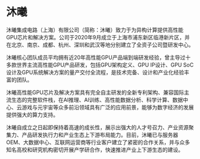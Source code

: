 # 沐曦

沐曦集成电路（上海）有限公司（简称：沐曦）致力于为异构计算提供高性能GPU芯片和解决方案。公司于2020年9月成立于上海市浦东新区临港新片区，并在北京、南京、成都、杭州、深圳和武汉等地分别建立了全资子公司暨研发中心。

沐曦核心团队成员平均拥有近20年高性能GPU产品端到端研发经验，曾主导过十多款世界主流高性能GPU产品研发，包括GPU架构定义、GPU IP设计、GPU SoC设计及GPU系统解决方案的量产交付全流程，是技术完备、设计和产业化经验丰富的团队。

沐曦高性能GPU芯片及解决方案具有完全自主研发的全新专利架构、兼容国际主流生态的完整软件栈，在AI推理、AI训练、高性能数据分析、科学计算、数据中心、云游戏与元宇宙等众多前沿领域具有广泛的应用前景，能够为数字经济的发展提供强大的算力支持。

沐曦自成立之日起即保持着高速的成长性，展示出强大的人才号召力、产业资源聚集力、产品研发执行力和产业生态上下游布局能力。目前，沐曦已与服务器OEM、大数据中心、互联网运营商等行业客户建立了紧密的合作关系，并与众多知名高校和研究机构密切开展产学研合作，快速推进产业上下游生态的建设。
